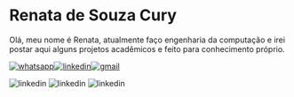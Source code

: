 
# Renata de Souza Cury

Olá, meu nome é Renata, atualmente faço engenharia da computação e irei postar aqui alguns projetos acadêmicos e feito para conhecimento próprio.

[![whatsapp](https://img.shields.io/badge/WhatsApp-25D366?style=for-the-badge&logo=whatsapp&logoColor=white)](https://api.whatsapp.com/send?phone=5519996044582)[![linkedin](https://img.shields.io/badge/LinkedIn-0077B5?style=for-the-badge&logo=linkedin&logoColor=white)](https://www.linkedin.com/in/renata-cury-13842a218/)[![gmail](https://img.shields.io/badge/Gmail-D14836?style=for-the-badge&logo=gmail&logoColor=white)](https://is.gd/omPffx)

![linkedin](https://img.shields.io/badge/C-00599C?style=for-the-badge&logo=c&logoColor=white)
![linkedin](https://img.shields.io/badge/Java-ED8B00?style=for-the-badge&logo=openjdk&logoColor=white)
![linkedin](https://img.shields.io/badge/Python-14354C?style=for-the-badge&logo=python&logoColor=white)


